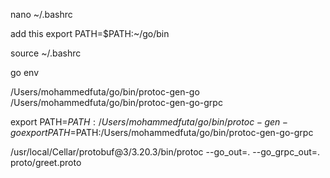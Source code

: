 nano ~/.bashrc

add this
export PATH=$PATH:~/go/bin

source ~/.bashrc

go env


/Users/mohammedfuta/go/bin/protoc-gen-go
/Users/mohammedfuta/go/bin/protoc-gen-go-grpc

export PATH=$PATH:/Users/mohammedfuta/go/bin/protoc-gen-go
export PATH=$PATH:/Users/mohammedfuta/go/bin/protoc-gen-go-grpc

/usr/local/Cellar/protobuf@3/3.20.3/bin/protoc --go_out=. --go_grpc_out=. proto/greet.proto